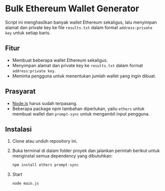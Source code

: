# Bulk Ethereum Wallet Generator

Script ini menghasilkan banyak wallet Ethereum sekaligus, lalu menyimpan alamat dan private key ke file `results.txt` dalam format `address:private key` untuk setiap baris.

## Fitur

- Membuat beberapa wallet Ethereum sekaligus.
- Menyimpan alamat dan private key ke `results.txt` dalam format `address:private key`.
- Meminta pengguna untuk menentukan jumlah wallet yang ingin dibuat.

## Prasyarat

- [Node.js](https://nodejs.org/) harus sudah terpasang.
- Beberapa package npm tambahan diperlukan, yaitu `ethers` untuk membuat wallet dan `prompt-sync` untuk mengambil input pengguna.

## Instalasi

1. Clone atau unduh repository ini.
2. Buka terminal di dalam folder proyek dan jalankan perintah berikut untuk menginstal semua dependency yang dibutuhkan:

   ```bash
   npm install ethers prompt-sync
3. Start

    ```bash
   node main.js